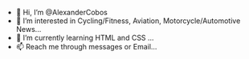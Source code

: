 - 👋 Hi, I’m @AlexanderCobos
- 👀 I’m interested in Cycling/Fitness, Aviation, Motorcycle/Automotive News...
- 🌱 I’m currently learning HTML and CSS ...
- 📫 Reach me through messages or Email...


<!---
AlexanderCobos/AlexanderCobos is a ✨ special ✨ repository because its `README.md` (this file) appears on your GitHub profile.
You can click the Preview link to take a look at your changes.
--->
